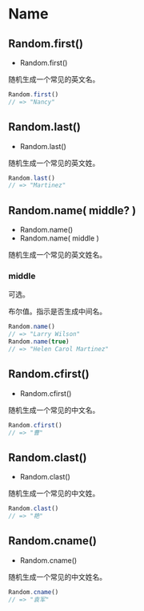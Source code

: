 <!-- ### Name -->
# Name 

## Random.first()

* Random.first()

随机生成一个常见的英文名。

<!-- **使用示例**如下所示： -->

```js
Random.first()
// => "Nancy"
```

## Random.last()

* Random.last()

随机生成一个常见的英文姓。

<!-- **使用示例**如下所示： -->

```js
Random.last()
// => "Martinez"
```

## Random.name( middle? )

* Random.name()
* Random.name( middle )

随机生成一个常见的英文姓名。

<!-- **参数的含义和默认值**如下所示： -->

### middle

可选。

布尔值。指示是否生成中间名。

<!-- **使用示例**如下所示： -->

```js
Random.name()
// => "Larry Wilson"
Random.name(true)
// => "Helen Carol Martinez"
```

## Random.cfirst()

* Random.cfirst()

随机生成一个常见的中文名。

<!-- **使用示例**如下所示： -->

```js
Random.cfirst()
// => "曹"
```

## Random.clast()

* Random.clast()

随机生成一个常见的中文姓。

<!-- **使用示例**如下所示： -->

```js
Random.clast()
// => "艳"
```

## Random.cname()

* Random.cname()

随机生成一个常见的中文姓名。

<!-- **使用示例**如下所示： -->

```js
Random.cname()
// => "袁军"
```
